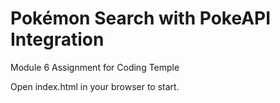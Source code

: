 # Pokémon Search with PokeAPI Integration

Module 6 Assignment for Coding Temple

Open index.html in your browser to start.
